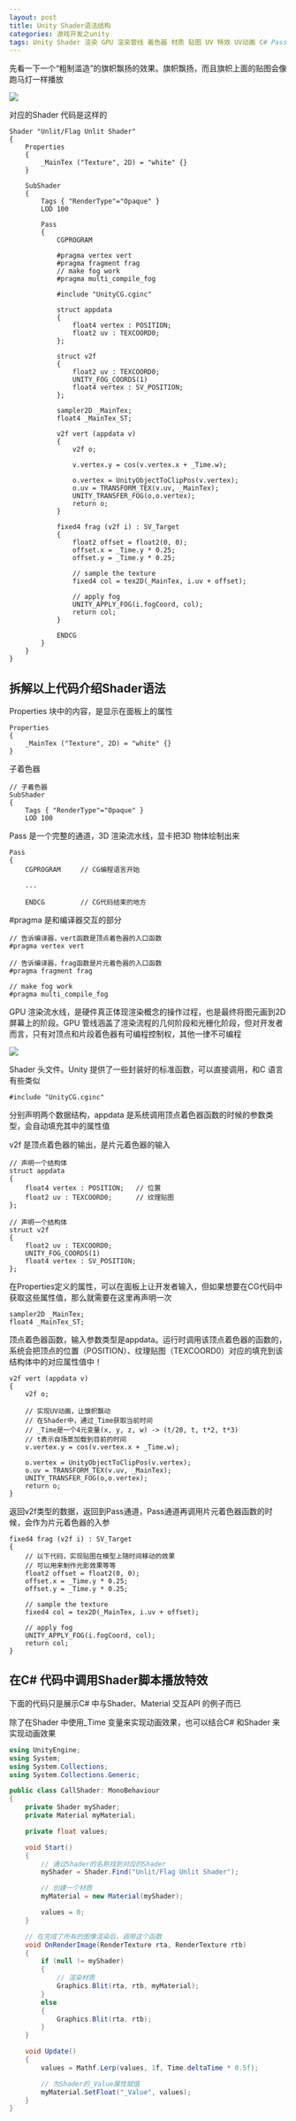 ```yaml
---
layout: post
title: Unity Shader语法结构
categories: 游戏开发之unity
tags: Unity Shader 渲染 GPU 渲染管线 着色器 材质 贴图 UV 特效 UV动画 C# Pass 动画 计算机图形学
---
```


先看一下一个“粗制滥造”的旗帜飘扬的效果。旗帜飘扬，而且旗帜上面的贴图会像跑马灯一样播放

![](../media/image/2020-04-06/01.gif)

对应的Shader 代码是这样的

```shader
Shader "Unlit/Flag Unlit Shader"
{
    Properties
    {
        _MainTex ("Texture", 2D) = "white" {}
    }

    SubShader
    {
        Tags { "RenderType"="Opaque" }
        LOD 100

        Pass
        {
            CGPROGRAM

            #pragma vertex vert
            #pragma fragment frag
            // make fog work
            #pragma multi_compile_fog

            #include "UnityCG.cginc"

            struct appdata
            {
                float4 vertex : POSITION;
                float2 uv : TEXCOORD0;
            };

            struct v2f
            {
                float2 uv : TEXCOORD0;
                UNITY_FOG_COORDS(1)
                float4 vertex : SV_POSITION;
            };

            sampler2D _MainTex;
            float4 _MainTex_ST;

            v2f vert (appdata v)
            {
                v2f o;

                v.vertex.y = cos(v.vertex.x + _Time.w);

                o.vertex = UnityObjectToClipPos(v.vertex);
                o.uv = TRANSFORM_TEX(v.uv, _MainTex);
                UNITY_TRANSFER_FOG(o,o.vertex);
                return o;
            }

            fixed4 frag (v2f i) : SV_Target
            {
                float2 offset = float2(0, 0);
                offset.x = _Time.y * 0.25;
                offset.y = _Time.y * 0.25;

                // sample the texture
                fixed4 col = tex2D(_MainTex, i.uv + offset);

                // apply fog
                UNITY_APPLY_FOG(i.fogCoord, col);
                return col;
            }

            ENDCG
        }
    }
}
```

## 拆解以上代码介绍Shader语法

Properties 块中的内容，是显示在面板上的属性

```shader
Properties
{
    _MainTex ("Texture", 2D) = "white" {}
}
```

子着色器

```shader
// 子着色器
SubShader
{
    Tags { "RenderType"="Opaque" }
    LOD 100
```

Pass 是一个完整的通道，3D 渲染流水线，显卡把3D 物体绘制出来

```
Pass
{
    CGPROGRAM     // CG编程语言开始

    ...

    ENDCG         // CG代码结束的地方
```

#pragma 是和编译器交互的部分

```shader
// 告诉编译器，vert函数是顶点着色器的入口函数
#pragma vertex vert

// 告诉编译器，frag函数是片元着色器的入口函数
#pragma fragment frag

// make fog work
#pragma multi_compile_fog
```

GPU 渲染流水线，是硬件真正体现渲染概念的操作过程，也是最终将图元画到2D 屏幕上的阶段。GPU 管线涵盖了渲染流程的几何阶段和光栅化阶段，但对开发者而言，只有对顶点和片段着色器有可编程控制权，其他一律不可编程

![](../media/image/2020-04-06/02.jpeg)

Shader 头文件。Unity 提供了一些封装好的标准函数，可以直接调用，和C 语言有些类似

```shader
#include "UnityCG.cginc"
```

分别声明两个数据结构，appdata 是系统调用顶点着色器函数的时候的参数类型，会自动填充其中的属性值

v2f 是顶点着色器的输出，是片元着色器的输入

```shader
// 声明一个结构体
struct appdata
{
    float4 vertex : POSITION;   // 位置
    float2 uv : TEXCOORD0;      // 纹理贴图
};

// 声明一个结构体
struct v2f
{
    float2 uv : TEXCOORD0;
    UNITY_FOG_COORDS(1)
    float4 vertex : SV_POSITION;
};
```

在Properties定义的属性，可以在面板上让开发者输入，但如果想要在CG代码中获取这些属性值，那么就需要在这里再声明一次

```shader
sampler2D _MainTex;
float4 _MainTex_ST;
```

顶点着色器函数，输入参数类型是appdata。运行时调用该顶点着色器的函数的，系统会把顶点的位置（POSITION）、纹理贴图（TEXCOORD0）对应的填充到该结构体中的对应属性值中！

```
v2f vert (appdata v)
{
    v2f o;

    // 实现UV动画，让旗帜飘动
    // 在Shader中，通过_Time获取当前时间
    // _Time是一个4元变量(x, y, z, w) -> (t/20, t, t*2, t*3)
    // t表示自场景加载到目前的时间
    v.vertex.y = cos(v.vertex.x + _Time.w);

    o.vertex = UnityObjectToClipPos(v.vertex);
    o.uv = TRANSFORM_TEX(v.uv, _MainTex);
    UNITY_TRANSFER_FOG(o,o.vertex);
    return o;
}
```

返回v2f类型的数据，返回到Pass通道，Pass通道再调用片元着色器函数的时候，会作为片元着色器的入参

```shader
fixed4 frag (v2f i) : SV_Target
{
    // 以下代码，实现贴图在模型上随时间移动的效果
    // 可以用来制作光影效果等等
    float2 offset = float2(0, 0);
    offset.x = _Time.y * 0.25;
    offset.y = _Time.y * 0.25;

    // sample the texture
    fixed4 col = tex2D(_MainTex, i.uv + offset);

    // apply fog
    UNITY_APPLY_FOG(i.fogCoord, col);
    return col;
}
```

## 在C# 代码中调用Shader脚本播放特效

下面的代码只是展示C# 中与Shader、Material 交互API 的例子而已

除了在Shader 中使用\_Time 变量来实现动画效果，也可以结合C# 和Shader 来实现动画效果

```c#
using UnityEngine;
using System;
using System.Collections;
using System.Collections.Generic;

public class CallShader: MonoBehaviour
{
    private Shader myShader;
    private Material myMaterial;

    private float values;

    void Start()
    {
        // 通过Shader的名称找到对应的Shader
        myShader = Shader.Find("Unlit/Flag Unlit Shader");

        // 创建一个材质
        myMaterial = new Material(myShader);

        values = 0;
    }

    // 在完成了所有的图像渲染后，调用这个函数
    void OnRenderImage(RenderTexture rta, RenderTexture rtb)
    {
        if (null != myShader)
        {
            // 渲染材质
            Graphics.Blit(rta, rtb, myMaterial);
        }
        else 
        {
            Graphics.Blit(rta, rtb);
        }
    }

    void Update()
    {
        values = Mathf.Lerp(values, 1f, Time.deltaTime * 0.5f);

        // 为Shader的_Value属性赋值
        myMaterial.SetFloat("_Value", values);
    }
}
```
